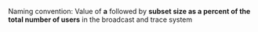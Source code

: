 Naming convention: Value of **a** followed by **subset size as a percent of the total number of users** in the broadcast and trace system
